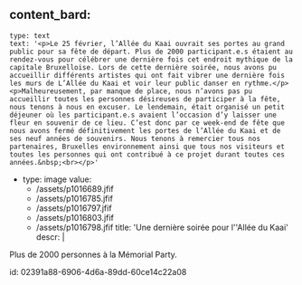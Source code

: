 content_bard:
  -
    type: text
    text: '<p>Le 25 février, l’Allée du Kaai ouvrait ses portes au grand public pour sa fête de départ. Plus de 2000 participant.e.s étaient au rendez-vous pour célébrer une dernière fois cet endroit mythique de la capitale Bruxelloise. Lors de cette dernière soirée, nous avons pu accueillir différents artistes qui ont fait vibrer une dernière fois les murs de L’Allée du Kaai et voir leur public danser en rythme.</p><p>Malheureusement, par manque de place, nous n’avons pas pu accueillir toutes les personnes désireuses de participer à la fête, nous tenons à nous en excuser. Le lendemain, était organisé un petit déjeuner où les participant.e.s avaient l’occasion d’y laisser une fleur en souvenir de ce lieu. C’est donc par ce week-end de fête que nous avons fermé définitivement les portes de l’Allée du Kaai et de ses neuf années de souvenirs. Nous tenons à remercier tous nos partenaires, Bruxelles environnement ainsi que tous nos visiteurs et toutes les personnes qui ont contribué à ce projet durant toutes ces années.&nbsp;<br></p>'
  -
    type: image
    value:
      - /assets/p1016689.jfif
      - /assets/p1016785.jfif
      - /assets/p1016797.jfif
      - /assets/p1016803.jfif
      - /assets/p1016798.jfif
title: 'Une dernière soirée pour l''Allée du Kaai'
descr: |
  <p>Plus de 2000 personnes à la Mémorial Party.
  </p>
  
id: 02391a88-6906-4d6a-89dd-60ce14c22a08
